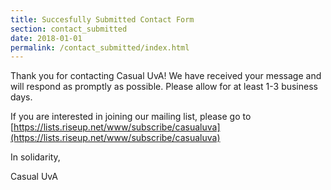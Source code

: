 ```yaml
---
title: Succesfully Submitted Contact Form
section: contact_submitted
date: 2018-01-01
permalink: /contact_submitted/index.html
---
```

Thank you for contacting Casual UvA! We have received your message and will respond as promptly as possible. Please allow for at least 1-3 business days. 

If you are interested in joining our mailing list, please go to [https://lists.riseup.net/www/subscribe/casualuva](https://lists.riseup.net/www/subscribe/casualuva) 

In solidarity, 

Casual UvA